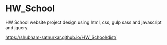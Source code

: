 # HW_School
HW School website project design using html, css, gulp sass and javascript and jquery.

https://shubham-satnurkar.github.io/HW_School/dist/
